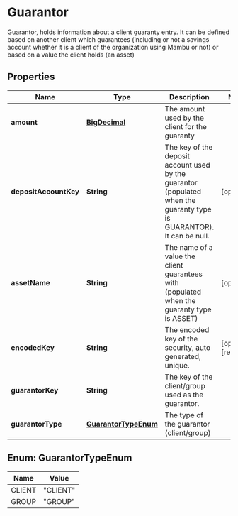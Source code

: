 

# Guarantor

Guarantor, holds information about a client guaranty entry. It can be defined based on another client which guarantees (including or not a savings account whether it is a client of the organization using Mambu or not) or based on a value the client holds (an asset)
## Properties

Name | Type | Description | Notes
------------ | ------------- | ------------- | -------------
**amount** | [**BigDecimal**](BigDecimal.md) | The amount used by the client for the guaranty | 
**depositAccountKey** | **String** | The key of the deposit account used by the guarantor (populated when the guaranty type is GUARANTOR). It can be null. |  [optional]
**assetName** | **String** | The name of a value the client guarantees with (populated when the guaranty type is ASSET) |  [optional]
**encodedKey** | **String** | The encoded key of the security, auto generated, unique. |  [optional] [readonly]
**guarantorKey** | **String** | The key of the client/group used as the guarantor. | 
**guarantorType** | [**GuarantorTypeEnum**](#GuarantorTypeEnum) | The type of the guarantor (client/group) | 



## Enum: GuarantorTypeEnum

Name | Value
---- | -----
CLIENT | &quot;CLIENT&quot;
GROUP | &quot;GROUP&quot;



